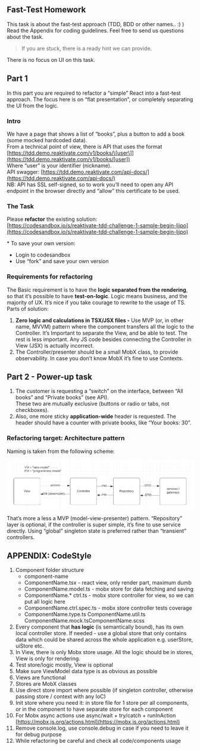 Fast-Test Homework
---

This task is about the fast-test approach (TDD, BDD or other names.. :) )  
Read the Appendix for coding guidelines. Feel free to send us questions about
the task.

> If you are stuck, there is a ready hint we can provide.

There is no focus on UI on this task.

## Part 1

In this part you are required to refactor a “simple” React into a fast-test
approach. The focus here is on “flat presentation”, or completely separating the
UI from the logic.

### Intro

We have a page that shows a list of “books”, plus a button to add a book (some
mocked hardcoded data).   
From a technical point of view, there is API that uses the format   
[https://tdd.demo.reaktivate.com/v1/books/\[user\]](https://tdd.demo.reaktivate.com/v1/books/[user])   
Where “user” is your identifier (nickname).   
API
swagger: [https://tdd.demo.reaktivate.com/api-docs/](https://tdd.demo.reaktivate.com/api-docs/)  
NB: API has SSL self-signed, so to work you’ll need to open any API endpoint in
the browser directly and “allow” this certificate to be used.

### The Task

Please **refactor** the existing solution:  
[https://codesandbox.io/s/reaktivate-tdd-challenge-1-sample-begin-ljjpo](https://codesandbox.io/s/reaktivate-tdd-challenge-1-sample-begin-ljjpo)

\* To save your own version:

* Login to codesandbox
* Use “fork” and save your own version

### Requirements for refactoring

The Basic requirement is to have the **logic separated from the rendering**, so
that it’s possible to have **test-on-logic**. Logic means business, and the
majority of UX. It’s nice if you take courage to rewrite to the usage of TS.   
Parts of solution:

1. **Zero logic and calculations in TSX/JSX files \-** Use MVP (or, in other
   name, MVVM) pattern where the component transfers all the logic to the
   Controller. It’s Important to separate the View, and be able to test. The
   rest is less important. Any JS code besides connecting the Controller in
   View (JSX) is actually incorrect.
2. The Controller/presenter should be a small MobX class, to provide
   observability. In case you don’t know MobX it’s fine to use Contexts.

## Part 2 \- Power-up task

1. The customer is requesting a “switch” on the interface, between “All books”
   and “Private books” (see API).   
   These two are mutually exclusive (buttons or radio or tabs, not checkboxes).
2. Also, one more sticky **application-wide** header is requested. The header
   should have a counter with private books, like “Your books: 30”.

### Refactoring target: Architecture pattern

Naming is taken from the following scheme:

![Architecture pattern](diag.png)

That’s more a less a MVP (model-view-presenter) pattern. “Repository” layer is
optional, if the controller is super simple, it’s fine to use service directly.
Using “global” singleton state is preferred rather than “transient” controllers.

## APPENDIX: CodeStyle

1. Component folder structure
    * component-name
    * ComponentName.tsx \- react view, only render part, maximum dumb
    * ComponentName.model.ts \- mobx store for data fetching and saving
    * ComponentName.* ctrl.ts \- mobx store controller for view, so we can put
      all logic here
    * ComponentName.ctrl.spec.ts \- mobx store controller tests coverage
    * ComponentName.type.ts ComponentName.util.ts
      ComponentName.mock.tsComponentName.scss
2. Every component that **has logic** (is semantically bound), has its own local
   controller store. If needed \- use a global store that only contains data
   which could be shared across the whole application e.g. userStore, uiStore
   etc.
3. In View, there is only Mobx store usage. All the logic should be in stores,
   View is only for rendering.
4. Test store/logic mostly, View is optional
5. Make sure ViewModel data type is as obvious as possible
6. Views are functional
7. Stores are MobX classes
8. Use direct store import where possible (if singleton controller, otherwise
   passing store / context with any IoC)
9. Init store where you need it: in store file for 1 store per all components,
   or in the component to have separate store for each component
10. For Mobx async actions use async/wait \+ try/catch \+
    runInAction [https://mobx.js.org/actions.html](https://mobx.js.org/actions.html)
11. Remove console.log, use console.debug in case if you need to leave it for
    debug purpose
12. While refactoring be careful and check all code/components usage
